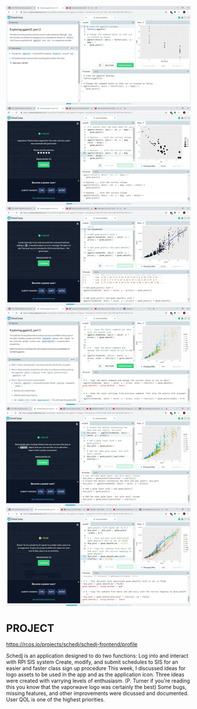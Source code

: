 ![image](https://github.com/UnMcDanno/Summer2019OSource/blob/master/Lab7/step3_1.jpg)
![image](https://github.com/UnMcDanno/Summer2019OSource/blob/master/Lab7/step3_2.jpg)
![image](https://github.com/UnMcDanno/Summer2019OSource/blob/master/Lab7/step3_3.jpg)
![image](https://github.com/UnMcDanno/Summer2019OSource/blob/master/Lab7/step3_4.jpg)
![image](https://github.com/UnMcDanno/Summer2019OSource/blob/master/Lab7/step3_5.jpg)
![image](https://github.com/UnMcDanno/Summer2019OSource/blob/master/Lab7/step3_6.jpg)


PROJECT
==========
<https://rcos.io/projects/schedj/schedj-frontend/profile>

Schedj is an application designed to do two functions: Log into and interact with RPI SIS system Create, modify, and submit schedules to SIS for an easier and faster class sign up procedure This week, I discussed ideas for logo assets to be used in the app and as the application icon. Three ideas were created with varrying levels of enthusiasm. (P. Turner if you're reading this you know that the vaporwave logo was certainly the best) Some bugs, missing features, and other improvements were dicussed and documented. User QOL is one of the highest priorities.
